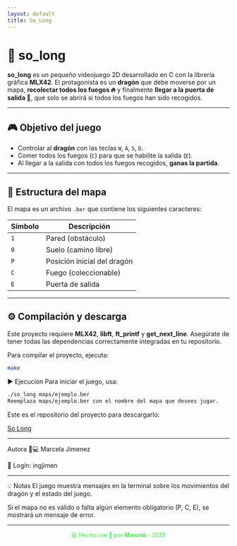 ```yaml
---
layout: default
title: So_Long
---
```


# 🐉 so_long

**so_long** es un pequeño videojuego 2D desarrollado en C con la librería gráfica **MLX42**. El protagonista es un **dragón** que debe moverse por un mapa, **recolectar todos los fuegos 🔥** y finalmente **llegar a la puerta de salida 🚪**, que solo se abrirá si todos los fuegos han sido recogidos.

---

## 🎮 Objetivo del juego

- Controlar al **dragón** con las teclas `W`, `A`, `S`, `D`.
- Comer todos los fuegos (`C`) para que se habilite la salida (`E`).
- Al llegar a la salida con todos los fuegos recogidos, **ganas la partida**.

---

## 🧩 Estructura del mapa

El mapa es un archivo `.ber` que contiene los siguientes caracteres:

| Símbolo | Descripción                  |
|---------|------------------------------|
| `1`     | Pared (obstáculo)            |
| `0`     | Suelo (camino libre)         |
| `P`     | Posición inicial del dragón  |
| `C`     | Fuego (coleccionable)        |
| `E`     | Puerta de salida             |

---

## ⚙️ Compilación y descarga

Este proyecto requiere **MLX42**, **libft**, **ft_printf** y **get_next_line**. Asegúrate de tener todas las dependencias correctamente integradas en tu repositorio.

Para compilar el proyecto, ejecuta:

```bash
make
```

▶️ Ejecución
Para iniciar el juego, usa:

```bash
./so_long maps/ejemplo.ber
Reemplaza maps/ejemplo.ber con el nombre del mapa que desees jugar.
```

Este es el repositorio del proyecto para descargarlo:

[So Long](https://github.com/MarcelaJI/so_long)

---

Autora 👩💻 
Marcela Jimenez

📛 Login: ingjimen

___


💡 Notas
El juego muestra mensajes en la terminal sobre los movimientos del dragón y el estado del juego.

Si el mapa no es válido o falta algún elemento obligatorio (P, C, E), se mostrará un mensaje de error.

---

<div style="text-align:center; font-size: 0.9em; margint-top: 40px; color: #33ff33;">
    💻 Hecho con 💚 por <strong>Marcela</strong> - 2025
</div>
